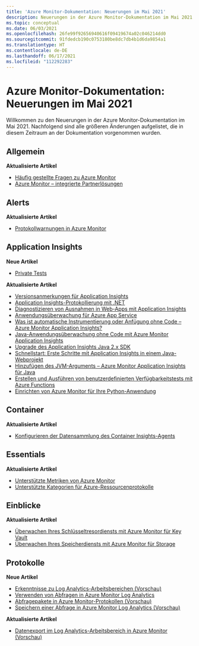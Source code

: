 ```yaml
---
title: 'Azure Monitor-Dokumentation: Neuerungen im Mai 2021'
description: Neuerungen in der Azure Monitor-Dokumentation im Mai 2021
ms.topic: conceptual
ms.date: 06/03/2021
ms.openlocfilehash: 26fe99f92656940616f09419674a02c046214dd0
ms.sourcegitcommit: 91fdedcb190c0753180be8dc7db4b1d6da9854a1
ms.translationtype: HT
ms.contentlocale: de-DE
ms.lasthandoff: 06/17/2021
ms.locfileid: "112292283"
---
```

# <a name="azure-monitor-docs-whats-new-for-may-2021"></a>Azure Monitor-Dokumentation: Neuerungen im Mai 2021

Willkommen zu den Neuerungen in der Azure Monitor-Dokumentation im Mai 2021. Nachfolgend sind alle größeren Änderungen aufgelistet, die in diesem Zeitraum an der Dokumentation vorgenommen wurden.

## <a name="general"></a>Allgemein

**Aktualisierte Artikel**

- [Häufig gestellte Fragen zu Azure Monitor](faq.yml)
- [Azure Monitor – integrierte Partnerlösungen](partners.md)

## <a name="alerts"></a>Alerts

**Aktualisierte Artikel**

- [Protokollwarnungen in Azure Monitor](alerts/alerts-unified-log.md)

## <a name="application-insights"></a>Application Insights

**Neue Artikel**

- [Private Tests](app/availability-private-test.md)

**Aktualisierte Artikel**

- [Versionsanmerkungen für Application Insights](app/annotations.md)
- [Application Insights-Protokollierung mit .NET](app/ilogger.md)
- [Diagnostizieren von Ausnahmen in Web-Apps mit Application Insights](app/asp-net-exceptions.md)
- [Anwendungsüberwachung für Azure App Service](app/azure-web-apps.md)
- [Was ist automatische Instrumentierung oder Anfügung ohne Code – Azure Monitor Application Insights?](app/codeless-overview.md)
- [Java-Anwendungsüberwachung ohne Code mit Azure Monitor Application Insights](app/java-in-process-agent.md)
- [Upgrade des Application Insights Java 2.x SDK](app/java-standalone-upgrade-from-2x.md)
- [Schnellstart: Erste Schritte mit Application Insights in einem Java-Webprojekt](app/java-2x-get-started.md)
- [Hinzufügen des JVM-Arguments – Azure Monitor Application Insights für Java](app/java-standalone-arguments.md)
- [Erstellen und Ausführen von benutzerdefinierten Verfügbarkeitstests mit Azure Functions](app/availability-azure-functions.md)
- [Einrichten von Azure Monitor für Ihre Python-Anwendung](app/opencensus-python.md)

## <a name="containers"></a>Container

**Aktualisierte Artikel**

- [Konfigurieren der Datensammlung des Container Insights-Agents](containers/container-insights-agent-config.md)

## <a name="essentials"></a>Essentials

**Aktualisierte Artikel**

- [Unterstützte Metriken von Azure Monitor](essentials/metrics-supported.md)
- [Unterstützte Kategorien für Azure-Ressourcenprotokolle](essentials/resource-logs-categories.md)

## <a name="insights"></a>Einblicke

**Aktualisierte Artikel**

- [Überwachen Ihres Schlüsseltresordiensts mit Azure Monitor für Key Vault](insights/key-vault-insights-overview.md)
- [Überwachen Ihres Speicherdiensts mit Azure Monitor für Storage](insights/storage-insights-overview.md)

## <a name="logs"></a>Protokolle

**Neue Artikel**

- [Erkenntnisse zu Log Analytics-Arbeitsbereichen (Vorschau)](logs/log-analytics-workspace-insights-overview.md)
- [Verwenden von Abfragen in Azure Monitor Log Analytics](logs/queries.md)
- [Abfragepakete in Azure Monitor-Protokollen (Vorschau)](logs/query-packs.md)
- [Speichern einer Abfrage in Azure Monitor Log Analytics (Vorschau)](logs/save-query.md)

**Aktualisierte Artikel**

- [Datenexport im Log Analytics-Arbeitsbereich in Azure Monitor (Vorschau)](logs/logs-data-export.md)

